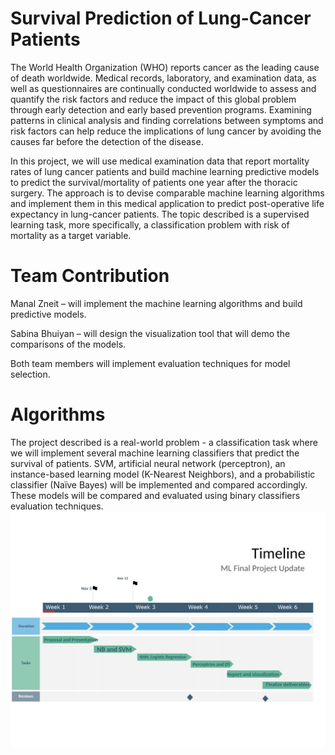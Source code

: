 # Survival Prediction of Lung-Cancer Patients
The World Health Organization (WHO) reports cancer as the leading cause of death worldwide. Medical records, laboratory, and examination data, as well as questionnaires are continually conducted worldwide to assess and quantify the risk factors and reduce the impact of this global problem through early detection and early based prevention programs. Examining patterns in clinical analysis and finding correlations between symptoms and risk factors can help reduce the implications of lung cancer by avoiding the causes far before the detection of the disease.

In this project, we will use medical examination data that report mortality rates of lung cancer patients and build machine learning predictive models to predict the survival/mortality of patients one year after the thoracic surgery. The approach is to devise comparable machine learning algorithms and implement them in this medical application to predict post-operative life expectancy in lung-cancer patients. The topic described is a supervised learning task, more specifically, a classification problem with risk of mortality as a target variable.

# Team Contribution
Manal Zneit – will implement the machine learning algorithms and build predictive models.

Sabina Bhuiyan – will design the visualization tool that will demo the comparisons of the models.

Both team members will implement evaluation techniques for model selection.

# Algorithms
The project described is a real-world problem - a classification task where we will implement several machine learning classifiers that predict the survival of patients. SVM, artificial neural network (perceptron), an instance-based learning model (K-Nearest Neighbors), and a probabilistic classifier (Naïve Bayes) will be implemented and compared accordingly. These models will be compared and evaluated using binary classifiers evaluation techniques.
![Alt text](https://github.com/mZneit/Survival-prediction-of-lung-cancer-patients/blob/main/Timeline.png)
